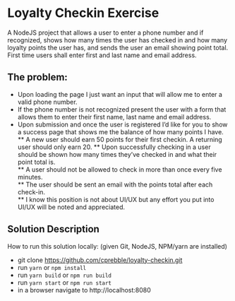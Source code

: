 # Loyalty Checkin Exercise

A NodeJS project that allows a user to enter a phone number and if recognized, shows how many times the user has checked in and how many loyalty points the user has, and sends the user an email showing point total. First time users shall enter first and last name and email address.

## The problem:
* Upon loading the page I just want an input that will allow me to enter a valid phone number.
* If the phone number is not recognized present the user with a form that allows them to enter their first name, last name and email address.  
* Upon submission and once the user is registered I’d like for you to show a success page that shows me the balance of how many points I have.  
** A new user should earn 50 points for their first checkin.  A returning user should only earn 20. 
** Upon successfully checking in a user should be shown how many times they’ve checked in and what their point total is.  
** A user should not be allowed to check in more than once every five minutes.  
** The user should be sent an email with the points total after each check-in.  
** I know this position is not about UI/UX but any effort you put into UI/UX will be noted and appreciated.  

## Solution Description

How to run this solution locally: (given Git, NodeJS, NPM/yarn are installed)

+ git clone https://github.com/cprebble/loyalty-checkin.git
+ run ```yarn``` or ```npm install```
+ run ```yarn build``` or ```npm run build```
+ run ```yarn start``` or ```npm run start```
+ in a browser navigate to http://localhost:8080

